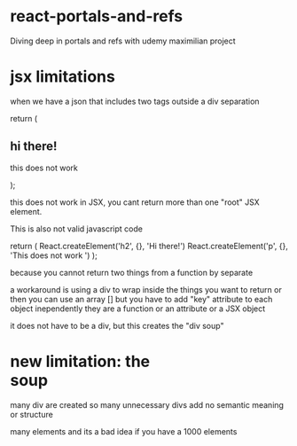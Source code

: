 # react-portals-and-refs
Diving deep in portals and refs with udemy maximilian project

# jsx limitations

when we  have a json that includes two tags outside a div separation

return (
  <h2>hi there! </h2>
  <p>this does not work </p>
);

this does not work in JSX, you cant return more than one "root" JSX element.

This is also not valid javascript code

return (
  React.createElement('h2', {}, 'Hi there!')
  React.createElement('p', {}, 'This does not work ')
);

because you cannot return two things from a function by separate

a workaround is using a div to wrap inside the things you want to return
or then you can use an array [] but you have to add "key" attribute to each object
inependently they are a function or an attribute or a JSX object

it does not have to be a div, but this creates the "div soup"

# new limitation: the <div> soup

many div are created so many unnecessary divs add no semantic meaning or structure

<div>
  <div>
    <div>
      <div>

many elements and its a bad idea if you have a 1000 elements 